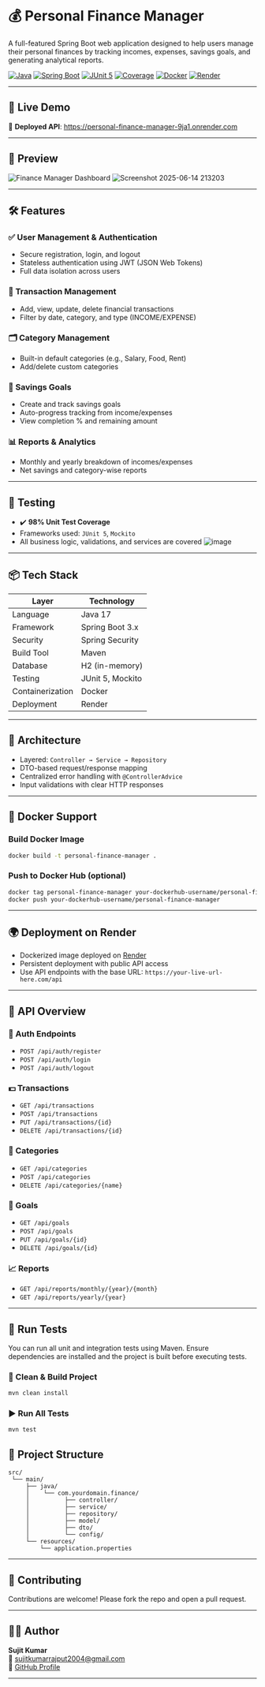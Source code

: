 # 💰 Personal Finance Manager

A full-featured Spring Boot web application designed to help users manage their personal finances by tracking incomes, expenses, savings goals, and generating analytical reports.

[![Java](https://img.shields.io/badge/Java-17+-blue.svg)](https://openjdk.org/)
[![Spring Boot](https://img.shields.io/badge/Spring%20Boot-3.x-brightgreen.svg)](https://spring.io/projects/spring-boot)
[![JUnit 5](https://img.shields.io/badge/Tests-JUnit_5-green)](https://junit.org/junit5/)
[![Coverage](https://img.shields.io/badge/Test%20Coverage-98%25-yellowgreen)](![image](https://github.com/user-attachments/assets/446ce643-b452-4e2f-993c-6fbf71d2345a)
)
[![Docker](https://img.shields.io/badge/Deployed-Docker-blue)](https://www.docker.com/)
[![Render](https://img.shields.io/badge/Live_Render-Available-green)](https://personal-finance-manager-9ja1.onrender.com)

---

## 🚀 Live Demo

🔗 **Deployed API**: https://personal-finance-manager-9ja1.onrender.com

---

## 📸 Preview

![Finance Manager Dashboard](assets/finance_manager_dashboard.png)
![Screenshot 2025-06-14 213203](https://github.com/user-attachments/assets/f893bd38-67a1-40e6-89f0-57dbf3f51ba6)

---

## 🛠️ Features

### ✅ User Management & Authentication
- Secure registration, login, and logout
- Stateless authentication using JWT (JSON Web Tokens)
- Full data isolation across users

### 💸 Transaction Management
- Add, view, update, delete financial transactions
- Filter by date, category, and type (INCOME/EXPENSE)

### 🗂️ Category Management
- Built-in default categories (e.g., Salary, Food, Rent)
- Add/delete custom categories

### 🎯 Savings Goals
- Create and track savings goals
- Auto-progress tracking from income/expenses
- View completion % and remaining amount

### 📊 Reports & Analytics
- Monthly and yearly breakdown of incomes/expenses
- Net savings and category-wise reports

---

## 🧪 Testing

- ✔️ **98% Unit Test Coverage**
- Frameworks used: `JUnit 5`, `Mockito`
- All business logic, validations, and services are covered
![image](https://github.com/user-attachments/assets/c6087979-871c-4c69-a763-513d0080411f)


---

## 📦 Tech Stack

| Layer             | Technology                   |
|------------------|------------------------------|
| Language          | Java 17                      |
| Framework         | Spring Boot 3.x              |
| Security          | Spring Security              |
| Build Tool        | Maven                        |
| Database          | H2 (in-memory)               |
| Testing           | JUnit 5, Mockito             |
| Containerization  | Docker                       |
| Deployment        | Render                       |

---

## 🧱 Architecture

- Layered: `Controller → Service → Repository`
- DTO-based request/response mapping
- Centralized error handling with `@ControllerAdvice`
- Input validations with clear HTTP responses

---

## 🐳 Docker Support

### Build Docker Image
```bash
docker build -t personal-finance-manager .
```

### Push to Docker Hub (optional)
```bash
docker tag personal-finance-manager your-dockerhub-username/personal-finance-manager
docker push your-dockerhub-username/personal-finance-manager
```

---

## 🌍 Deployment on Render

- Dockerized image deployed on [Render](https://personal-finance-manager-9ja1.onrender.com)
- Persistent deployment with public API access
- Use API endpoints with the base URL: `https://your-live-url-here.com/api`

---

## 📘 API Overview

### 🔐 Auth Endpoints
- `POST /api/auth/register`
- `POST /api/auth/login`
- `POST /api/auth/logout`

### 💵 Transactions
- `GET /api/transactions`
- `POST /api/transactions`
- `PUT /api/transactions/{id}`
- `DELETE /api/transactions/{id}`

### 📁 Categories
- `GET /api/categories`
- `POST /api/categories`
- `DELETE /api/categories/{name}`

### 🎯 Goals
- `GET /api/goals`
- `POST /api/goals`
- `PUT /api/goals/{id}`
- `DELETE /api/goals/{id}`

### 📈 Reports
- `GET /api/reports/monthly/{year}/{month}`
- `GET /api/reports/yearly/{year}`

---

## 🧪 Run Tests

You can run all unit and integration tests using Maven. Ensure dependencies are installed and the project is built before executing tests.

### 🧼 Clean & Build Project

```bash
mvn clean install
```

### ▶️ Run All Tests

```bash
mvn test
```



## 📂 Project Structure

```
src/
 └── main/
     ├── java/
     │    └── com.yourdomain.finance/
     │          ├── controller/
     │          ├── service/
     │          ├── repository/
     │          ├── model/
     │          ├── dto/
     │          └── config/
     └── resources/
         └── application.properties
```

---

## 🤝 Contributing

Contributions are welcome! Please fork the repo and open a pull request.

---

## 🙋‍♂️ Author

**Sujit Kumar**  
📧 [sujitkumarrajput2004@gmail.com](mailto:sujitkumarrajput2004@gmail.com)  
🔗 [GitHub Profile](https://github.com/sujitkumar2004)

---
